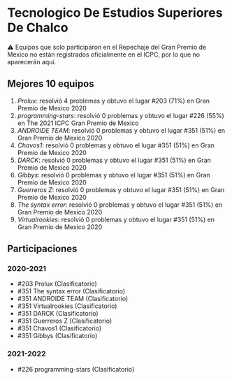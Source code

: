 # Tecnologico De Estudios Superiores De Chalco

:warning: Equipos que solo participaron en el Repechaje del Gran Premio de México no están registrados oficialmente en el ICPC, por lo que no aparecerán aquí.

## Mejores 10 equipos

1. _Prolux_: resolvió 4 problemas y obtuvo el lugar #203 (71%) en Gran Premio de Mexico 2020
1. _programming-stars_: resolvió 0 problemas y obtuvo el lugar #226 (55%) en The 2021 ICPC Gran Premio de Mexico
1. _ANDROIDE TEAM_: resolvió 0 problemas y obtuvo el lugar #351 (51%) en Gran Premio de Mexico 2020
1. _Chavos1_: resolvió 0 problemas y obtuvo el lugar #351 (51%) en Gran Premio de Mexico 2020
1. _DARCK_: resolvió 0 problemas y obtuvo el lugar #351 (51%) en Gran Premio de Mexico 2020
1. _Gibbys_: resolvió 0 problemas y obtuvo el lugar #351 (51%) en Gran Premio de Mexico 2020
1. _Guerreros Z_: resolvió 0 problemas y obtuvo el lugar #351 (51%) en Gran Premio de Mexico 2020
1. _The syntax error_: resolvió 0 problemas y obtuvo el lugar #351 (51%) en Gran Premio de Mexico 2020
1. _Virtualrookies_: resolvió 0 problemas y obtuvo el lugar #351 (51%) en Gran Premio de Mexico 2020

## Participaciones

### 2020-2021

- #203 Prolux (Clasificatorio)
- #351 The syntax error (Clasificatorio)
- #351 ANDROIDE TEAM (Clasificatorio)
- #351 Virtualrookies (Clasificatorio)
- #351 DARCK (Clasificatorio)
- #351 Guerreros Z (Clasificatorio)
- #351 Chavos1 (Clasificatorio)
- #351 Gibbys (Clasificatorio)

### 2021-2022

- #226 programming-stars (Clasificatorio)



